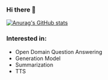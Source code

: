 ### Hi there 👋

[![Anurag's GitHub stats](https://github-readme-stats.vercel.app/api?username=j961224)](https://github.com/j961224/github-readme-stats)



### Interested in:
  * Open Domain Question Answering
  * Generation Model
  * Summarization
  * TTS
